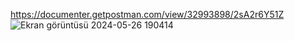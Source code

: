 https://documenter.getpostman.com/view/32993898/2sA2r6Y51Z
![Ekran görüntüsü 2024-05-26 190414](https://github.com/Hakanirek/RESTful-API/assets/161349587/3681a211-e6f0-4970-a947-c34938380c96)
